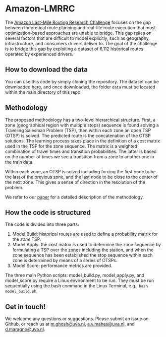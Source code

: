 # Amazon-LMRRC

The [Amazon Last-Mile Routing Research Challenge](https://routingchallenge.mit.edu/) focuses on the gap between theoretical route planning and real-life route execution that most optimization-based approaches are unable to bridge. This gap relies on several factors that are difficult to model explicitly, such as geography, infrastructure, and consumers drivers deliver to. The goal of the challenge is to bridge this gap by exploiting a dataset of 6,112 historical routes operated by experienced drivers.

## How to download the data
You can use this code by simply cloning the repository. The dataset can be downloaded [here](https://dataverse.harvard.edu/dataset.xhtml?persistentId=doi:10.7910/DVN/UFOG2H), and once downloaded, the folder ```data``` must be located within the main directory of this repo. 

## Methodology
The proposed methodology has a two-level hierarchical structure. First, a zone (geographical region with multiple stops) sequence is found solving a Traveling Salesman Problem (TSP), then within each zone an open TSP (OTSP) is solved. The predicted route is the concatenation of the OTSP solutions. The learning process takes place in the definition of a cost matrix used in the TSP for the zone sequence. The matrix is a weighted combination of travel times and transition probabilities. The latter is based on the number of times we see a transition from a zone to another one in the train data.

Within each zone, an OTSP is solved including forcing the first node to be the last of the previous zone, and the last node to be close to the center of the next zone. This gives a sense of direction in the resolution of the problem.

We refer to our [paper]() for a detailed description of the methodology. 

## How the code is structured
The code is divided into three parts:
1. Model Build:  historical routes are used to define a probability matrix for the <em>zone</em> TSP.
2. Model Apply: the cost matrix is used to determine the zone sequence by formulating a TSP over the zones including the station, and when the zone sequence has been established the stop sequence within each zone is determined by means of a series of OTSPs.
3. Model Score: performance metrics are provided.

The three main Python scripts: model_build.py, model_apply.py, and model_score.py require a Linux environment to be run. 
They must be run sequentially using the bash command in the Linux Terminal, e.g., ```bash model_build.sh```.

## Get in touch!
We welcome any questions or suggestions. Please submit an issue on Github, or reach us at m.ghosh@uva.nl, a.v.mahes@uva.nl, and d.maragno@uva.nl.